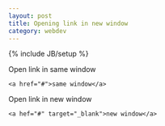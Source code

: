 ```yaml
---
layout: post
title: Opening link in new window
category: webdev
---
```


{% include JB/setup %}

Open link in same window

    <a href="#">same window</a>

Open link in new window

    <a hef="#" target="_blank">new window</a>